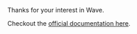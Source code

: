 Thanks for your interest in Wave. 

Checkout the [official documentation here](https://wave.devdojo.com/docs).
